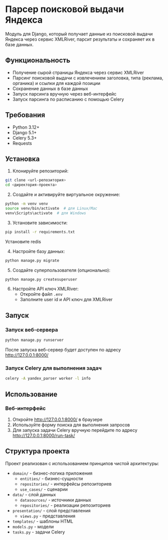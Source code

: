 # Парсер поисковой выдачи Яндекса

Модуль для Django, который получает данные из поисковой выдачи Яндекса через сервис XMLRiver, парсит результаты и сохраняет их в базе данных.

## Функциональность

- Получение сырой страницы Яндекса через сервис XMLRiver
- Парсинг поисковой выдачи с извлечением заголовка, типа (реклама, органика) и ссылки для каждой позиции
- Сохранение данных в базе данных
- Запуск парсинга вручную через веб-интерфейс
- Запуск парсинга по расписанию с помощью Celery

## Требования

- Python 3.12+
- Django 5.1+
- Celery 5.3+
- Requests

## Установка

1. Клонируйте репозиторий:
```bash
git clone <url-репозитория>
cd <директория-проекта>
```

2. Создайте и активируйте виртуальное окружение:
```bash
python -m venv venv
source venv/bin/activate  # для Linux/Mac
venv\Scripts\activate  # для Windows
```

3. Установите зависимости:
```bash
pip install -r requirements.txt
```
Установите redis

4. Настройте базу данных:
```bash
python manage.py migrate
```

5. Создайте суперпользователя (опционально):
```bash
python manage.py createsuperuser
```

6. Настройте API ключ XMLRiver:
   - Откройте файл `.env`
   - Заполните user id и API ключ для XMLRiver 

## Запуск

### Запуск веб-сервера

```bash
python manage.py runserver
```

После запуска веб-сервер будет доступен по адресу http://127.0.0.1:8000/

### Запуск Celery для выполнения задач

```bash
celery -A yandex_parser worker -l info
```

## Использование

### Веб-интерфейс

1. Откройте http://127.0.0.1:8000/ в браузере
2. Используйте форму поиска для выполнения запросов
3. Для запуска задачи Celery вручную перейдите по адресу http://127.0.0.1:8000/run-task/

## Структура проекта

Проект реализован с использованием принципов чистой архитектуры:

- `domain/` - бизнес-логика приложения
  - `entities/` - бизнес-сущности
  - `repositories/` - интерфейсы репозиториев
  - `use_cases/` - сценарии
- `data/` - слой данных
  - `datasources/` - источники данных
  - `repositories/` - реализации репозиториев
- `presentation/` - слой представления
  - `views.py` - представления
- `templates/` - шаблоны HTML
- `models.py` - модели
- `tasks.py` - задачи Celery 